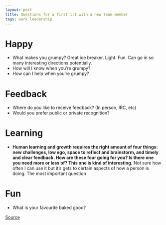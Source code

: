 ```yaml
---
layout: post
title: Questions for a first 1:1 with a new team member
tags: work leadership
---
```


# Happy

- What makes you grumpy? Great ice breaker. Light. Fun. Can go in so many interesting directions potentially.
- How will I know when you’re grumpy?
- How can I help when you’re grumpy?

# Feedback

- Where do you like to receive feedback? (In person, IRC, etc)
- Would you prefer public or private recognition?

# Learning

- __Human learning and growth requires the right amount of four things: new challenges, low ego, space to reflect and brainstorm, and timely and clear feedback. How are these four going for you? Is there one you need more or less of? This one is kind of interesting.__ Not sure how often I can use it but it’s gets to certain aspects of how a person is doing.
The most important question

# Fun

- What is your favourite baked good?

[Source](http://larahogan.me/blog/first-one-on-one-questions/)

